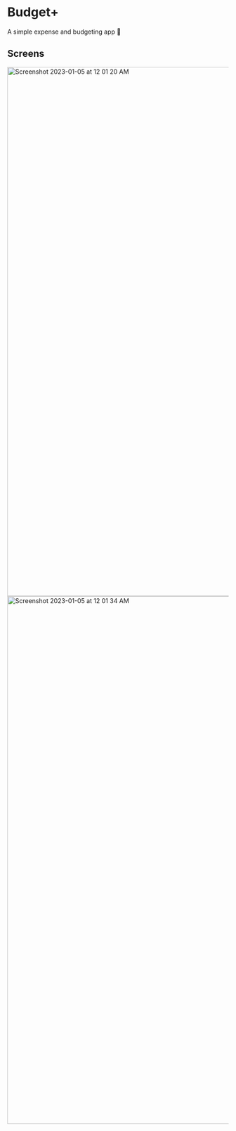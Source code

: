 # Budget+

A simple expense and budgeting app 🐷


## Screens

<img width="1206" alt="Screenshot 2023-01-05 at 12 01 20 AM" src="https://user-images.githubusercontent.com/45723778/210597000-5948ae70-7a0d-4c96-982a-1f1ad57fee67.png">

<img width="1203" alt="Screenshot 2023-01-05 at 12 01 34 AM" src="https://user-images.githubusercontent.com/45723778/210597032-d6cfd7b6-ad5d-4170-b196-e01e773ec75f.png">
